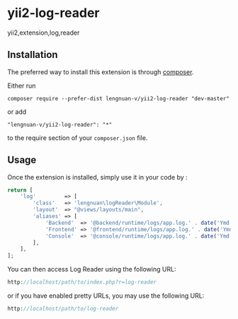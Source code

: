 yii2-log-reader
===============
yii2,extension,log,reader

Installation
------------

The preferred way to install this extension is through [composer](http://getcomposer.org/download/).

Either run

```
composer require --prefer-dist lengnuan-v/yii2-log-reader "dev-master"
```

or add

```
"lengnuan-v/yii2-log-reader": "*"
```

to the require section of your `composer.json` file.


Usage
-----

Once the extension is installed, simply use it in your code by  :

```php
return [
    'log'         => [
        'class'   => 'lengnuan\logReader\Module',
        'layout'  => "@views/layouts/main",
        'aliases' => [
            'Backend'  => '@backend/runtime/logs/app.log.' . date('Ymd'),
            'Frontend' => '@frontend/runtime/logs/app.log.' . date('Ymd'),
            'Console'  => '@console/runtime/logs/app.log.' . date('Ymd'),
        ],
    ],
];
```

You can then access Log Reader using the following URL:

```php
http://localhost/path/to/index.php?r=log-reader
```

or if you have enabled pretty URLs, you may use the following URL:

```php
http://localhost/path/to/log-reader
```
